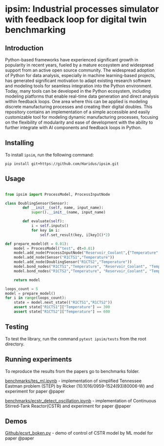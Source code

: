 # ipsim: Industrial processes simulator with feedback loop for digital twin benchmarking

## Introduction
Python-based frameworks have experienced significant growth in popularity in recent years, fueled by a mature ecosystem and widespread support from an active open source community. The widespread adoption of Python for data analysis, especially in machine learning-based projects, has generated significant motivation to adapt existing research software and modeling tools for seamless integration into the Python environment. Today, many tools can be developed in the Python ecosystem, including modeling platforms that enable real-time data generation and direct analysis within feedback loops. One area where this can be applied is modeling discrete manufacturing processes and creating their digital doubles. 
This repository contains an implementation of a simple accessible and easily customizable tool for modeling dynamic manufacturing processes, focusing on the flexibility of modularity and ease of development with the ability to further integrate with AI components and feedback loops in Python.

## Installing

To install `ipsim`, run the following command:
```
pip install git+https://github.com/Haridus/ipsim.git
```

## Usage

```python

from ipsim import ProcessModel, ProcessInputNode

class DoublingSensor(Sensor):
        def __init__(self, name, input_name):
            super().__init__(name, input_name)

        def evaluate(self):
            i = self.inputs()
            for key in i:
                self.set_result(key, i[key]()*2)

def prepare_model(dt = 0.01):
    model = ProcessModel("test", dt=0.01)
    model.add_node(ProcessInputNode("Reservoir_Coolant",{"Temperature":300}))
    model.add_node(Sensor("R1CTS1","Temperature"))
    model.add_node(DoublingSensor("R1CTS2","Temperature"))
    model.bond_nodes("R1CTS1","Temperature", "Reservoir_Coolant", "Temperature")
    model.bond_nodes("R1CTS2","Temperature", "Reservoir_Coolant", "Temperature")

    return model

loops_count = 5
model = prepare_model()
for i in range(loops_count):
    state = model.next_state(("R1CTS1","R1CTS2"))
    assert state["R1CTS1"]["Temperature"] == 300
    assert state["R1CTS2"]["Temperature"] == 600

```

## Testing

To test the library, run the command `pytest ipsim/tests` from the root directory.

## Running experiments

To reproduce the results from the papers go to benchmarks folder.

[benchmarks/tes_ml.ipynb](benchmarks/tes_ml.ipynb) - implementation of simplified Tennessee Eastman problem (STEP) by Ricker (10.1016/0959-1524(93)80006-W) and experiment for paper @paper

[benchmarks/ecstr_detect_oscillation.ipynb](benchmarks/ecstr_detect_oscillation.ipynb) - implementation of Continuous Stirred-Tank Reactor(CSTR) and experiment for paper @paper

## Demos
[Github/ecsrt_boken.py](Github/ecsrt_boken.py) - demo of control of CSTR model by ML model for paper @paper
